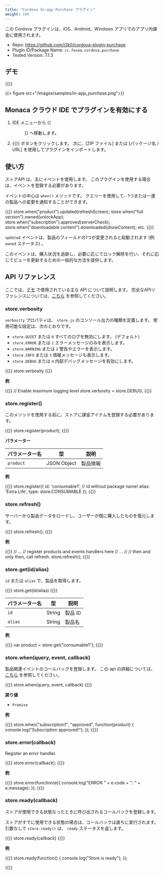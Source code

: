 ```yaml
---
title: "Cordova In-app Purchase プラグイン"
weight: 100
---
```


この Cordova プラグインは、iOS、Android、Windows アプリでのアプリ内課金に使用されます。

- Repo: https://github.com/j3k0/cordova-plugin-purchase
- Plugin ID/Package Name: `cc.fovea.cordova.purchase`
- Tested Version: 7.1.3

## デモ 

{{<import pid="5ac6e55ee788855e368b4567" title="In-app Purchase Plugin Demo">}}

{{< figure src="/images/samples/in-app_purchase.png">}}

## Monaca クラウド IDE でプラグインを有効にする

1. IDE メニューから {{<menu menu1="設定" menu2="Cordova プラグインの管理">}} へ移動します。

2. {{<guilabel name="Cordova プラグインのインポート">}}  ボタンをクリックします。 次に、[ZIP ファイル] または [パッケージ名 / URL] を使用してプラグインをインポートします。

## 使い方

ストアAPI は、主にイベントを使用します。 このプラグインを使用する場合は、イベントを登録する必要があります。

イベントの中心は `when()` メソッドです。 クエリーを使用して、1つまたは一連の製品への変更を通知することができます。

{{<highlight javascript>}}
store.when("product").updated(refreshScreen);
store.when("full version").owned(unlockApp);
store.when("subscription").approved(serverCheck);
store.when("downloadable content").downloaded(showContent);
etc.
{{</highlight>}}

`updated` イベントは、製品のフィールドの1つが変更されると起動されます (例: `owned` ステータス) 。

このイベントは、購入状況を追跡し、必要に応じてロック解除を行い、それに応じてビューを更新するための一般的な方法を提供します。

## API リファレンス

ここでは、[デモ](https://monaca.mobi/directimport?pid=5ac6e55ee788855e368b4567) で使用されている主な API について説明します。 完全なAPIリファレンスについては、[こちら](https://github.com/j3k0/cordova-plugin-purchase) を参照してください。

### store.verbosity

`verbosity` プロパティは、 `store.js` のコンソール出力の種類を定義します。 使用可能な設定は、次のとおりです。

- `store.QUIET` または `0` すべてのログを無効にします。 (デフォルト)
- `store.ERROR` または `1` エラーメッセージのみを表示します。
- `store.WARNING` または `2` 警告やエラーを表示します。
- `store.INFO` または `3` 情報メッセージも表示します。
- `store.DEBUG` または `4` 内部デバッグメッセージを有効にします。

{{<highlight javascript>}}
store.verbosity
{{</highlight>}}

**例**

{{<highlight javascript>}}
// Enable maximum logging level
store.verbosity = store.DEBUG;
{{</highlight>}}

### store.register()

このメソッドを使用する前に、ストアに課金アイテムを登録する必要があります。

{{<highlight javascript>}}
store.register(product);
{{</highlight>}}

**パラメーター**

パラメーター名 | 型 | 説明
-----|------|-------------
`product` | JSON Object | 製品情報

**例**

{{<highlight javascript>}}
store.register({
    id:    'consumable1', // id without package name!
    alias: 'Extra Life',
    type:   store.CONSUMABLE
});
{{</highlight>}}

### store.refresh()

サーバーから製品データをロードし、ユーザーが既に購入したものを復元します。

{{<highlight javascript>}}
store.refresh();
{{</highlight>}}

**例**

{{<highlight javascript>}}
// ...
// register products and events handlers here
// ...
//
// then and only then, call refresh.
store.refresh();
{{</highlight>}}

### store.get(id/alias)

`id` または `alias` で、製品を取得します。

{{<highlight javascript>}}
store.get(id/alias)
{{</highlight>}}

パラメーター名 | 型 | 説明
-----|------|-------------
`id` | String | 製品 ID 
`alias` | String | 製品名

**例**

{{<highlight javascript>}}
var product = store.get("consumable1");
{{</highlight>}}

### store.when(query, event, callback)

製品関連イベントのコールバックを登録します。 この api の詳細については、[こちら](https://github.com/j3k0/cordova-plugin-purchase/blob/master/doc/api.md#storewhenquery) を参照してください。

{{<highlight javascript>}}
store.when(query, event, callback)
{{</highlight>}}

**戻り値**

- `Promise`

**例**

{{<highlight javascript>}}
store.when("subscription1", "approved", function(product) { 
    console.log("Subscription approved!");
});
{{</highlight>}}

### store.error(callback)

Register an error handler.

{{<highlight javascript>}}
store.error(callback);
{{</highlight>}}

**例**

{{<highlight javascript>}}
store.error(function(e){
    console.log("ERROR " + e.code + ": " + e.message);
});
{{</highlight>}}


### store.ready(callback)

ストアが使用できる状態なったときに呼び出されるコールバックを登録します。

ストアがすでに使用できる状態の場合は、コールバックは直ちに実行されます。 引数なしで `store.ready()` は、 `ready` ステータスを返します。


{{<highlight javascript>}}
store.ready(callback)
{{</highlight>}}

**例**

{{<highlight javascript>}}
store.ready(function() {
    console.log("Store is ready");
});

{{</highlight>}}


